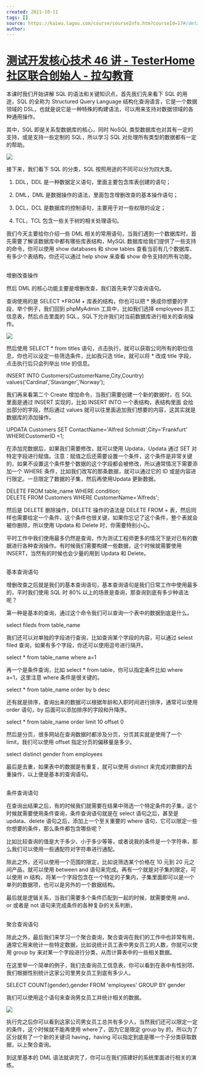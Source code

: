 ```yaml
---
created: 2021-10-11
tags: []
source: https://kaiwu.lagou.com/course/courseInfo.htm?courseId=17#/detail/pc?id=317
author: 
---
```


# [测试开发核心技术 46 讲 - TesterHome 社区联合创始人 - 拉勾教育](https://kaiwu.lagou.com/course/courseInfo.htm?courseId=17#/detail/pc?id=317)


本课时我们开始讲解 SQL 的语法和关键知识点，首先我们先来看下 SQL 的用途，SQL 的全称为 Structured Query Language 结构化查询语言，它是一个数据领域的 DSL，也就是说它是一种特殊的构建语法，可以用来支持对数据领域的各种通用操作。

其中，SQL 即是关系型数据库的核心，同时 NoSQL 类型数据库也对其有一定的支持，或是支持一些定制的 SQL，所以学习 SQL 对处理所有类型的数据都有一定的帮助。

![](https://s0.lgstatic.com/i/image3/M01/68/4F/Cgq2xl5ONZeAU5QOAABVY1ruRA4303.png)

接下来，我们看下 SQL 的分类，SQL 按照用途的不同可以分为四大类。

1.  DDL，DDL 是一种数据定义语句，里面主要包含库表创建的语句；
    
2.  DML，DML 是数据操作的语法，里面包含增删改查的基本操作语句；
    
3.  DCL，DCL 是数据库的控制语句，主要用于对一些权限的设定；
    
4.  TCL，TCL 包含一些关于树的相关处理语句。
    

我们今天主要给你介绍一些 DML 相关的常用语句，当我们遇到一个数据库时，首先需要了解该数据库中都有哪些库表结构，MySQL 数据库给我们提供了一些支持的命令，你可以使用 show databases 和 show tables 查看当前有几个数据库、有多少个表结构，你还可以通过 help show 来查看 show 命令支持的所有功能。

## 

增删改查操作

然后 DML 的核心功能主要是增删改查，我们首先来学习查询语句。

查询使用的是 SELECT \*FROM + 库表的结构，你也可以把 \* 换成你想要的字段，举个例子，我们回到 phpMyAdmin 工具中，比如我们选择 employees 员工信息表，然后点击里面的 SQL，SQL下允许我们对当前数据库进行相关的查询操作。

![](https://s0.lgstatic.com/i/image3/M01/68/4F/CgpOIF5ONZiALyk3AAXgSHgI7CE357.png)

然后使用 SELECT \* from titles 语句，点击执行，就可以获取公司所有的职位信息，你也可以设定一些筛选条件，比如我只选 title，就可以将 \* 改成 title 字段，点击执行后只会列举出 title 的信息。

INSERT INTO Customers(CustomerName,City,Country)
values('Cardinal','Stavanger','Norway');

我们再来看第二个 Create 增加命令，当我们需要创建一个新的数据时，在 SQL 里面是通过 INSERT 实现的，比如 INSERT INTO 一个表结构，表结构里面 会给出部分的字段，然后通过 values 就可以往里面追加我们想要的内容，这其实就是数据库的添加操作。

UPDATA Customers SET ContactName='Alfred Schmidt',City='Frankfurt'
WHERECustomerID =1;

在添加完数据后，如果我们需要修改，就可以使用 Updata，Updata 通过 SET 对特定字段进行赋值。注意：赋值之后还需要设置一个条件，这个条件是非常关键的，如果不设置这个条件整个数据的这个字段都会被修改，所以通常情况下需要添加一个 WHERE 条件，比如我们改写的那条数据，就可以通过它的 ID 或是内容进行限定。一旦限定了数据的子集，然后再使用Updata 更新数据。

DELETE FROM table\_name WHERE condition;
DELETE FROM Customers WHERE CustomerName='Alfreds';

然后是 DELETE 删除操作，DELETE 操作的语法是 DELETE FROM + 表，然后同样也需要给定一个条件，这个条件也很关键，如果你忘记了这个条件，整个表就会被你删除，所以使用 Updata 和 Delete 时，你需要特别小心。

平时工作中我们使用最多仍然是查询，作为测试工程师更多的情况下是对已有的数据进行各种查询操作。有时候我们需要构建一些数据，这个时候就需要使用 INSERT，当然有的时候也会少量的用到 Updata 和 Delete。

## 

基本查询语句

增删改查之后就是我们的基本查询语句，基本查询语句是我们日常工作中使用最多的，平时我们使用 SQL 时 80% 以上的场景是查询，那查询到底有多少种语法呢？

第一种是基本的查询，通过这个命令我们可以查询一个表中的数据到底是什么。

select fileds from table\_name

我们还可以对单独的字段进行查询，比如查询某个字段的内容，可以通过 selest filed 查询，如果有多个字段，你还可以使用逗号进行隔开。

select \* from table\_name where a=1

再一个是条件查询，比如 select \* from table，你可以指定条件比如 where a=1，这里注意 where 条件是很关键的。

select \* from table\_name order by b desc

还有就是排序，查询出来的数据可以根据年龄和入职时间进行排序，通常可以使用 order 语句，by 后面可以添加排序的字段和升降序。

select \* from table\_name order limit 10 offset 0

然后是分页，很多网站在查询数据时都涉及分页，分页其实就是使用了一个 limit，我们可以使用 offset 指定分页的偏移量是多少。

select distinct gender from employees

最后是去重，如果表中的数据是有重复，就可以使用 distinct 来完成对数据的去重操作，以上便是基本的查询语句。

## 

条件查询语句

在查询出结果之后，有的时候我们就需要在结果中筛选一个特定条件的子集，这个时候就需要使用条件查询，条件查询语句就是在 select 语句之后，甚至是 updata、delete 语句之后，添加上一个至关重要的 where 语句，它可以限定一些你想要的条件，那么条件都包含哪些呢？

比如比较查询的值是大于多少、小于多少等等，或者说我的条件是一个字符串，那么我们可以使用一些通配符对字符串进行通配。

除此之外，还可以使用一个范围的限定，比如说筛选某个价格在 10 元到 20 元之间产品，就可以使用 between and 语句来完成。再有一个就是对子集的限定，可以使用 in 结构，将某一个字段包含在一个特定的子集内，子集里面即可以是一个单列的数据项，也可以是另外的一个数据结构。

最后就是逻辑关系，当我们需要多个条件匹配到一起的时候，就需要使用 and、or 或者是 not 语句来完成条件的各种复杂的关系判断。

## 

聚合查询语句

除此之外，最后我们来学习一个聚合查询，聚合查询在我们的工作中也非常有用，通常它用来统计一些特定数据，比如说统计员工表中男女员工的人数，你就可以使用 group by 来对某一个字段进行分类，从而计算表中的一些相关数据。

在这里举一个简单的例子，我们去查询员工信息表，你可以看到在表中有性别项、我们根据性别统计这家公司里男女员工到底有多少人。

SELECT COUNT(gender),gender FROM 'employees' GROUP BY gender

我们可以使用这个语句来查询男女员工并统计相关的数据。

![](https://s0.lgstatic.com/i/image3/M01/68/4F/Cgq2xl5ONZiAPzM6AAGN49C24FQ274.png)

执行完之后你可以看到这家公司男女员工总共有多少人，当然我们还可以限定一定的条件，这个时候就不能再使用 where了，因为它是限定 group by 的，所以为了区分就有了一个新的关键词 having，having 可以指定到底是哪一个子分类获取数据，以上聚合查询。

到这里基本的 DML 语法就讲完了，你可以在我们搭建好的系统里面进行相关的演练。
